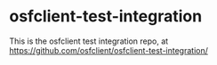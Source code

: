# osfclient-test-integration

This is the osfclient test integration repo, at https://github.com/osfclient/osfclient-test-integration/

